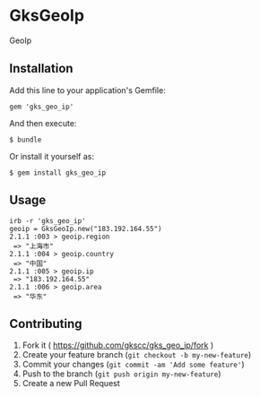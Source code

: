 # GksGeoIp

GeoIp

## Installation

Add this line to your application's Gemfile:

    gem 'gks_geo_ip'

And then execute:

    $ bundle

Or install it yourself as:

    $ gem install gks_geo_ip

## Usage

```
irb -r 'gks_geo_ip'
geoip = GksGeoIp.new("183.192.164.55")
2.1.1 :003 > geoip.region 
 => "上海市" 
2.1.1 :004 > geoip.country
 => "中国" 
2.1.1 :005 > geoip.ip
 => "183.192.164.55" 
2.1.1 :006 > geoip.area
 => "华东" 

```

## Contributing

1. Fork it ( https://github.com/gkscc/gks_geo_ip/fork )
2. Create your feature branch (`git checkout -b my-new-feature`)
3. Commit your changes (`git commit -am 'Add some feature'`)
4. Push to the branch (`git push origin my-new-feature`)
5. Create a new Pull Request

